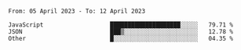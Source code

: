 <!--START_SECTION:waka-->

```text
From: 05 April 2023 - To: 12 April 2023

JavaScript                   ████████████████████░░░░░   79.71 %
JSON                         ███▒░░░░░░░░░░░░░░░░░░░░░   12.78 %
Other                        █░░░░░░░░░░░░░░░░░░░░░░░░   04.35 %
```

<!--END_SECTION:waka-->
